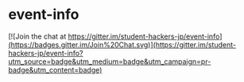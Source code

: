 # event-info

[![Join the chat at https://gitter.im/student-hackers-jp/event-info](https://badges.gitter.im/Join%20Chat.svg)](https://gitter.im/student-hackers-jp/event-info?utm_source=badge&utm_medium=badge&utm_campaign=pr-badge&utm_content=badge)
